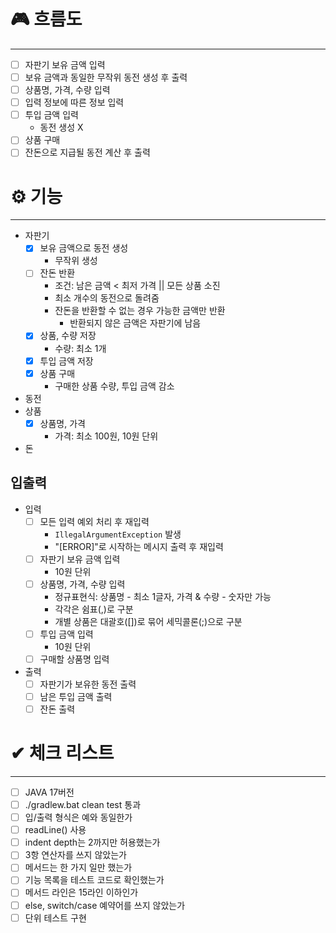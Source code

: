 # 🎮 흐름도

---

- [ ] 자판기 보유 금액 입력
- [ ] 보유 금액과 동일한 무작위 동전 생성 후 출력
- [ ] 상품명, 가격, 수량 입력
- [ ] 입력 정보에 따른 정보 입력
- [ ] 투입 금액 입력
    - 동전 생성 X
- [ ] 상품 구매
- [ ] 잔돈으로 지급될 동전 계산 후 출력

# ⚙ 기능

---

- 자판기
    - [x] 보유 금액으로 동전 생성
        - 무작위 생성
    - [ ] 잔돈 반환
        - 조건: 남은 금액 < 최저 가격 || 모든 상품 소진
        - 최소 개수의 동전으로 돌려줌
        - 잔돈을 반환할 수 없는 경우 가능한 금액만 반환
            - 반환되지 않은 금액은 자판기에 남음
    - [x] 상품, 수량 저장
        - 수량: 최소 1개
    - [x] 투입 금액 저장
    - [x] 상품 구매
        - 구매한 상품 수량, 투입 금액 감소
- 동전
- 상품
    - [x] 상품명, 가격
        - 가격: 최소 100원, 10원 단위
- 돈

## 입출력

- 입력
    - [ ] 모든 입력 예외 처리 후 재입력
        - `IllegalArgumentException` 발생
        - "[ERROR]"로 시작하는 메시지 출력 후 재입력
    - [ ] 자판기 보유 금액 입력
        - 10원 단위
    - [ ] 상품명, 가격, 수량 입력
        - 정규표현식: 상품명 - 최소 1글자, 가격 & 수량 - 숫자만 가능
        - 각각은 쉼표(,)로 구분
        - 개별 상품은 대괄호([])로 묶어 세믹콜론(;)으로 구분
    - [ ] 투입 금액 입력
        - 10원 단위
    - [ ] 구매할 상품명 입력
- 출력
    - [ ] 자판기가 보유한 동전 출력
    - [ ] 남은 투입 금액 출력
    - [ ] 잔돈 출력

# ✔ 체크 리스트

---

- [ ] JAVA 17버전
- [ ] ./gradlew.bat clean test 통과
- [ ] 입/출력 형식은 예와 동일한가
- [ ] readLine() 사용
- [ ] indent depth는 2까지만 허용했는가
- [ ] 3항 연산자를 쓰지 않았는가
- [ ] 메서드는 한 가지 일만 했는가
- [ ] 기능 목록을 테스트 코드로 확인했는가
- [ ] 메서드 라인은 15라인 이하인가
- [ ] else, switch/case 예약어를 쓰지 않았는가
- [ ] 단위 테스트 구현